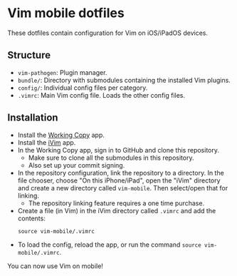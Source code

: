 # Vim mobile dotfiles

These dotfiles contain configuration for Vim on iOS/iPadOS devices.

## Structure

- `vim-pathogen`: Plugin manager.
- `bundle/`: Directory with submodules containing the installed Vim plugins.
- `config/`: Individual config files per category.
- `.vimrc`: Main Vim config file. Loads the other config files.

## Installation

- Install the [Working Copy](https://workingcopy.app/) app.
- Install the [iVim](https://apps.apple.com/nl/app/ivim/id1266544660?l=en-GB) app.
- In the Working Copy app, sign in to GitHub and clone this repository.
  - Make sure to clone all the submodules in this repository.
  - Also set up your commit signing.
- In the repository configuration, link the repository to a directory. In the file chooser, choose "On this iPhone/iPad", open the "iVim" directory and create a new directory called `vim-mobile`. Then select/open that for linking.
  - The repository linking feature requires a one time purchase.
- Create a file (in Vim) in the iVim directory called `.vimrc` and add the contents:
  ```
  source vim-mobile/.vimrc
  ```
- To load the config, reload the app, or run the command `source vim-mobile/.vimrc`.

You can now use Vim on mobile!
